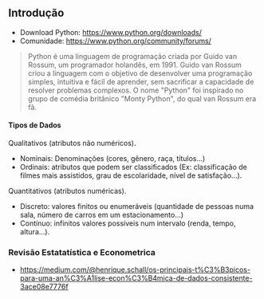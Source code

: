 ## Introdução
- Download Python: https://www.python.org/downloads/
- Comunidade: https://www.python.org/community/forums/

> Python é uma linguagem de programação criada por Guido van Rossum, um programador holandês, em 1991. Guido van Rossum criou a linguagem com o objetivo de desenvolver uma programação simples, intuitiva e fácil de aprender, sem sacrificar a capacidade de resolver problemas complexos. O nome "Python" foi inspirado no grupo de comédia britânico "Monty Python", do qual van Rossum era fã.

#### Tipos de Dados

Qualitativos (atributos não numéricos).
- Nominais: Denominações (cores, gênero, raça, títulos…)
- Ordinais: atributos que podem ser classificados (Ex: classificação de filmes mais assistidos, grau de escolaridade, nível de satisfação…).

Quantitativos (atributos numéricas).
- Discreto: valores finitos ou enumeráveis (quantidade de pessoas numa sala, número de carros em um estacionamento…)
- Contínuo: infinitos valores possíveis num intervalo (renda, tempo, altura…).

### Revisão Estatatística e Econometrica
- https://medium.com/@henrique.schall/os-principais-t%C3%B3picos-para-uma-an%C3%A1lise-econ%C3%B4mica-de-dados-consistente-3ace08e7776f
